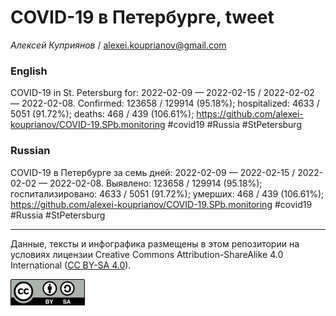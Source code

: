 COVID-19 в Петербурге, tweet
============================

*Алексей Куприянов* /
<a href="mailto:alexei.kouprianov@gmail.com" class="email">alexei.kouprianov@gmail.com</a>

### English

COVID-19 in St. Petersburg for: 2022-02-09 — 2022-02-15 / 2022-02-02 —
2022-02-08. Сonfirmed: 123658 / 129914 (95.18%); hospitalized: 4633 /
5051 (91.72%); deaths: 468 / 439 (106.61%);
<a href="https://github.com/alexei-kouprianov/COVID-19.SPb.monitoring" class="uri">https://github.com/alexei-kouprianov/COVID-19.SPb.monitoring</a>
\#covid19 \#Russia \#StPetersburg

### Russian

COVID-19 в Петербурге за семь дней: 2022-02-09 — 2022-02-15 / 2022-02-02
— 2022-02-08. Выявлено: 123658 / 129914 (95.18%); госпитализировано:
4633 / 5051 (91.72%); умерших: 468 / 439 (106.61%);
<a href="https://github.com/alexei-kouprianov/COVID-19.SPb.monitoring" class="uri">https://github.com/alexei-kouprianov/COVID-19.SPb.monitoring</a>
\#covid19 \#Russia \#StPetersburg

------------------------------------------------------------------------

Данные, тексты и инфографика размещены в этом репозитории на условиях
лицензии Creative Commons Attribution-ShareAlike 4.0 International ([CC
BY-SA 4.0](https://creativecommons.org/licenses/by-sa/4.0/)).

![](../misc/CC-BY-SA-icon.png "CC-BY-SA")
